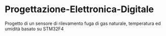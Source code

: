 # Progettazione-Elettronica-Digitale
Progetto di un sensore di rilevamento fuga di gas naturale, temperatura ed umidità basato su STM32F4
